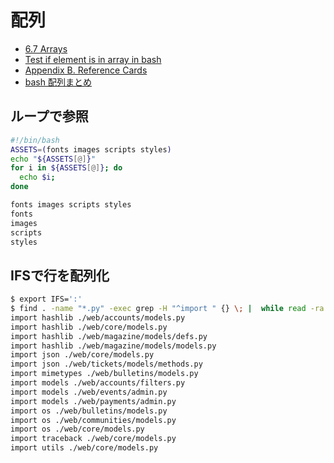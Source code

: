 # 配列

- [6.7 Arrays](https://www.gnu.org/software/bash/manual/bash.html#Arrays)
- [Test if element is in array in bash](http://superuser.com/questions/195598/test-if-element-is-in-array-in-bash)
- [Appendix B. Reference Cards ](http://tldp.org/LDP/abs/html/refcards.html#AEN22491)
- [bash 配列まとめ](http://qiita.com/b4b4r07/items/e56a8e3471fb45df2f59)

## ループで参照

~~~bash
#!/bin/bash
ASSETS=(fonts images scripts styles)
echo "${ASSETS[@]}"
for i in ${ASSETS[@]}; do
  echo $i;
done
~~~
~~~bash 
fonts images scripts styles
fonts
images
scripts
styles
~~~

## IFSで行を配列化

~~~bash
$ export IFS=':'
$ find . -name "*.py" -exec grep -H "^import " {} \; |  while read -ra L ; do echo ${L[1]} ${L[0]}; done | sort | grep models
import hashlib ./web/accounts/models.py
import hashlib ./web/core/models.py
import hashlib ./web/magazine/models/defs.py
import hashlib ./web/magazine/models/models.py
import json ./web/core/models.py
import json ./web/tickets/models/methods.py
import mimetypes ./web/bulletins/models.py
import models ./web/accounts/filters.py
import models ./web/events/admin.py
import models ./web/payments/admin.py
import os ./web/bulletins/models.py
import os ./web/communities/models.py
import os ./web/core/models.py
import traceback ./web/core/models.py
import utils ./web/core/models.py
~~~
